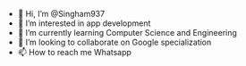 - 👋 Hi, I’m @Singham937
- 👀 I’m interested in app development
- 🌱 I’m currently learning Computer Science and Engineering
- 💞️ I’m looking to collaborate on Google specialization
- 📫 How to reach me Whatsapp

<!---
Singham937/Singham937 is a ✨ special ✨ repository because its `README.md` (this file) appears on your GitHub profile.
You can click the Preview link to take a look at your changes.
--->
